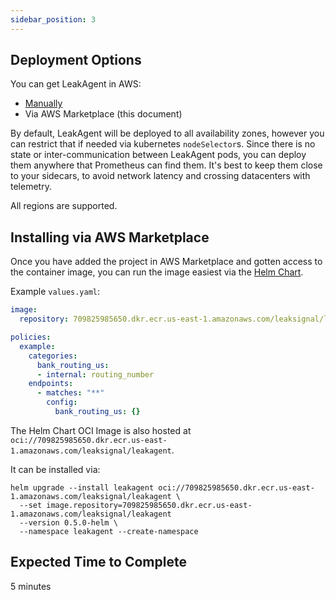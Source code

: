 ```yaml
---
sidebar_position: 3
---
```


## Deployment Options

You can get LeakAgent in AWS:
* [Manually](./)
* Via AWS Marketplace (this document)

By default, LeakAgent will be deployed to all availability zones, however you can restrict that if needed via kubernetes `nodeSelector`s. Since there is no state or inter-communication between LeakAgent pods, you can deploy them anywhere that Prometheus can find them. It's best to keep them close to your sidecars, to avoid network latency and crossing datacenters with telemetry.

All regions are supported.

## Installing via AWS Marketplace

Once you have added the project in AWS Marketplace and gotten access to the container image, you can run the image easiest via the [Helm Chart](./Helm%20Chart).

Example `values.yaml`:

```yaml
image:
  repository: 709825985650.dkr.ecr.us-east-1.amazonaws.com/leaksignal/leakagent

policies:
  example:
    categories:
      bank_routing_us:
      - internal: routing_number
    endpoints:
      - matches: "**"
        config:
          bank_routing_us: {}
```

The Helm Chart OCI Image is also hosted at `oci://709825985650.dkr.ecr.us-east-1.amazonaws.com/leaksignal/leakagent`.

It can be installed via:
```
helm upgrade --install leakagent oci://709825985650.dkr.ecr.us-east-1.amazonaws.com/leaksignal/leakagent \
  --set image.repository=709825985650.dkr.ecr.us-east-1.amazonaws.com/leaksignal/leakagent
  --version 0.5.0-helm \
  --namespace leakagent --create-namespace
```

## Expected Time to Complete

5 minutes


